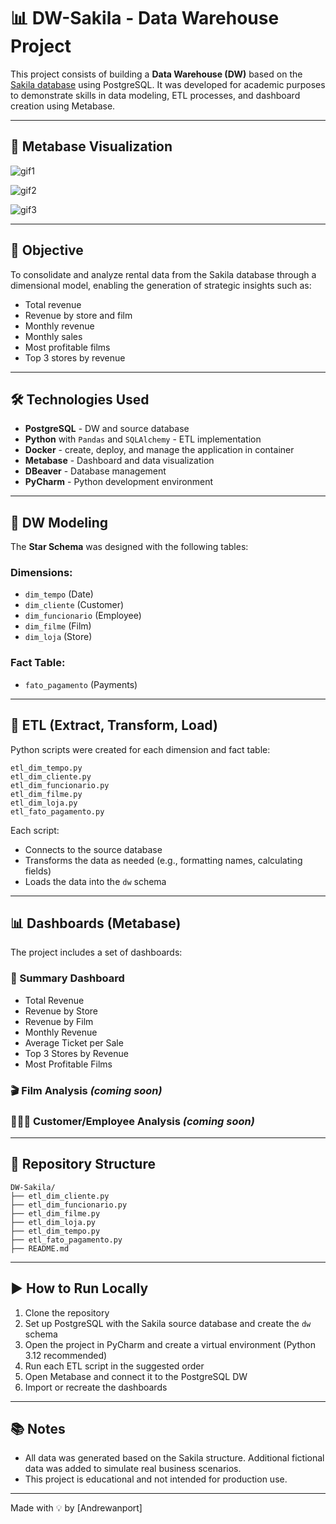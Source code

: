 # 📊 DW-Sakila - Data Warehouse Project

This project consists of building a **Data Warehouse (DW)** based on the [Sakila database](https://dev.mysql.com/doc/sakila/en/) using PostgreSQL. It was developed for academic purposes to demonstrate skills in data modeling, ETL processes, and dashboard creation using Metabase.

---
## 🔎 Metabase Visualization

![gif1](https://github.com/user-attachments/assets/e3c4dabe-ee3b-4d13-9123-eeac06102547)

![gif2](https://github.com/user-attachments/assets/d324089d-22ed-40ac-9d25-39ccc303f40f)

![gif3](https://github.com/user-attachments/assets/71b150df-7f13-4472-8052-19835bd98eb2)

---

## 🚀 Objective

To consolidate and analyze rental data from the Sakila database through a dimensional model, enabling the generation of strategic insights such as:

- Total revenue
- Revenue by store and film
- Monthly revenue
- Monthly sales
- Most profitable films
- Top 3 stores by revenue

---

## 🛠️ Technologies Used

- **PostgreSQL** - DW and source database
- **Python** with `Pandas` and `SQLAlchemy` - ETL implementation
- **Docker** - create, deploy, and manage the application in container
- **Metabase** - Dashboard and data visualization
- **DBeaver** - Database management
- **PyCharm** - Python development environment

---

## 📐 DW Modeling

The **Star Schema** was designed with the following tables:

### Dimensions:
- `dim_tempo` (Date)
- `dim_cliente` (Customer)
- `dim_funcionario` (Employee)
- `dim_filme` (Film)
- `dim_loja` (Store)

### Fact Table:
- `fato_pagamento` (Payments)

---

## 🔄 ETL (Extract, Transform, Load)

Python scripts were created for each dimension and fact table:

```
etl_dim_tempo.py
etl_dim_cliente.py
etl_dim_funcionario.py
etl_dim_filme.py
etl_dim_loja.py
etl_fato_pagamento.py
```

Each script:
- Connects to the source database
- Transforms the data as needed (e.g., formatting names, calculating fields)
- Loads the data into the `dw` schema

---

## 📊 Dashboards (Metabase)

The project includes a set of dashboards:

### 📌 Summary Dashboard
- Total Revenue
- Revenue by Store
- Revenue by Film
- Monthly Revenue
- Average Ticket per Sale
- Top 3 Stores by Revenue
- Most Profitable Films

### 🎬 Film Analysis *(coming soon)*
### 🧑‍🤝‍🧑 Customer/Employee Analysis *(coming soon)*

---

## 📁 Repository Structure

```
DW-Sakila/
├── etl_dim_cliente.py
├── etl_dim_funcionario.py
├── etl_dim_filme.py
├── etl_dim_loja.py
├── etl_dim_tempo.py
├── etl_fato_pagamento.py
├── README.md
```

---

## ▶️ How to Run Locally

1. Clone the repository
2. Set up PostgreSQL with the Sakila source database and create the `dw` schema
3. Open the project in PyCharm and create a virtual environment (Python 3.12 recommended)
4. Run each ETL script in the suggested order
5. Open Metabase and connect it to the PostgreSQL DW
6. Import or recreate the dashboards

---

## 📚 Notes

- All data was generated based on the Sakila structure. Additional fictional data was added to simulate real business scenarios.
- This project is educational and not intended for production use.

---

Made with 💡 by [Andrewanport]
